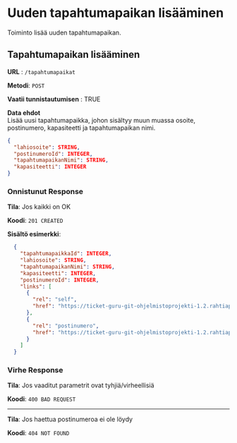 # Uuden tapahtumapaikan lisääminen

Toiminto lisää uuden tapahtumapaikan.

## Tapahtumapaikan lisääminen

**URL** : `/tapahtumapaikat`

**Metodi**: `POST`

**Vaatii tunnistautumisen** : TRUE

**Data ehdot**  
Lisää uusi tapahtumapaikka, johon sisältyy muun muassa osoite, postinumero, kapasiteetti ja tapahtumapaikan nimi.

```json
{
  "lahiosoite": STRING,
  "postinumeroId": INTEGER,
  "tapahtumapaikanNimi": STRING,
  "kapasiteetti": INTEGER
}
```

### Onnistunut Response

**Tila**: Jos kaikki on OK

**Koodi**: `201 CREATED`

**Sisältö esimerkki**:
```json
  {
    "tapahtumapaikkaId": INTEGER,
    "lahiosoite": STRING,
    "tapahtumapaikanNimi": STRING,
    "kapasiteetti": INTEGER,
    "postinumeroId": INTEGER,
    "links": [
      {
        "rel": "self",
        "href": "https://ticket-guru-git-ohjelmistoprojekti-1.2.rahtiapp.fi/tapahtumapaikat/1"
      },
      {
        "rel": "postinumero",
        "href": "https://ticket-guru-git-ohjelmistoprojekti-1.2.rahtiapp.fi/postinumerot/1"
      }
    ]
  }
```

### Virhe Response

**Tila**: Jos vaaditut parametrit ovat tyhjiä/virheellisiä

**Koodi**: `400 BAD REQUEST`

---

**Tila**: Jos haettua postinumeroa ei ole löydy

**Koodi**: `404 NOT FOUND`
